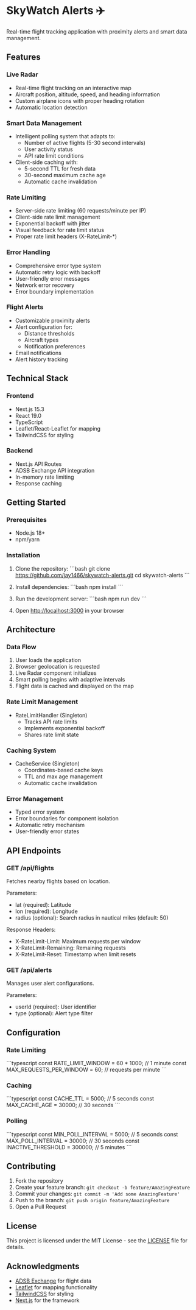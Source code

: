 # SkyWatch Alerts ✈️

Real-time flight tracking application with proximity alerts and smart data management.

## Features

### Live Radar
- Real-time flight tracking on an interactive map
- Aircraft position, altitude, speed, and heading information
- Custom airplane icons with proper heading rotation
- Automatic location detection

### Smart Data Management
- Intelligent polling system that adapts to:
  - Number of active flights (5-30 second intervals)
  - User activity status
  - API rate limit conditions
- Client-side caching with:
  - 5-second TTL for fresh data
  - 30-second maximum cache age
  - Automatic cache invalidation

### Rate Limiting
- Server-side rate limiting (60 requests/minute per IP)
- Client-side rate limit management
- Exponential backoff with jitter
- Visual feedback for rate limit status
- Proper rate limit headers (X-RateLimit-*)

### Error Handling
- Comprehensive error type system
- Automatic retry logic with backoff
- User-friendly error messages
- Network error recovery
- Error boundary implementation

### Flight Alerts
- Customizable proximity alerts
- Alert configuration for:
  - Distance thresholds
  - Aircraft types
  - Notification preferences
- Email notifications
- Alert history tracking

## Technical Stack

### Frontend
- Next.js 15.3
- React 19.0
- TypeScript
- Leaflet/React-Leaflet for mapping
- TailwindCSS for styling

### Backend
- Next.js API Routes
- ADSB Exchange API integration
- In-memory rate limiting
- Response caching

## Getting Started

### Prerequisites
- Node.js 18+
- npm/yarn

### Installation

1. Clone the repository:
\`\`\`bash
git clone https://github.com/jay1466/skywatch-alerts.git
cd skywatch-alerts
\`\`\`

3. Install dependencies:
\`\`\`bash
npm install
\`\`\`

4. Run the development server:
\`\`\`bash
npm run dev
\`\`\`

5. Open [http://localhost:3000](http://localhost:3000) in your browser

## Architecture

### Data Flow
1. User loads the application
2. Browser geolocation is requested
3. Live Radar component initializes
4. Smart polling begins with adaptive intervals
5. Flight data is cached and displayed on the map

### Rate Limit Management
- RateLimitHandler (Singleton)
  - Tracks API rate limits
  - Implements exponential backoff
  - Shares rate limit state

### Caching System
- CacheService (Singleton)
  - Coordinates-based cache keys
  - TTL and max age management
  - Automatic cache invalidation

### Error Management
- Typed error system
- Error boundaries for component isolation
- Automatic retry mechanism
- User-friendly error states

## API Endpoints

### GET /api/flights
Fetches nearby flights based on location.

Parameters:
- lat (required): Latitude
- lon (required): Longitude
- radius (optional): Search radius in nautical miles (default: 50)

Response Headers:
- X-RateLimit-Limit: Maximum requests per window
- X-RateLimit-Remaining: Remaining requests
- X-RateLimit-Reset: Timestamp when limit resets

### GET /api/alerts
Manages user alert configurations.

Parameters:
- userId (required): User identifier
- type (optional): Alert type filter

## Configuration

### Rate Limiting
\`\`\`typescript
const RATE_LIMIT_WINDOW = 60 * 1000; // 1 minute
const MAX_REQUESTS_PER_WINDOW = 60; // requests per minute
\`\`\`

### Caching
\`\`\`typescript
const CACHE_TTL = 5000; // 5 seconds
const MAX_CACHE_AGE = 30000; // 30 seconds
\`\`\`

### Polling
\`\`\`typescript
const MIN_POLL_INTERVAL = 5000; // 5 seconds
const MAX_POLL_INTERVAL = 30000; // 30 seconds
const INACTIVE_THRESHOLD = 300000; // 5 minutes
\`\`\`

## Contributing

1. Fork the repository
2. Create your feature branch: `git checkout -b feature/AmazingFeature`
3. Commit your changes: `git commit -m 'Add some AmazingFeature'`
4. Push to the branch: `git push origin feature/AmazingFeature`
5. Open a Pull Request

## License

This project is licensed under the MIT License - see the [LICENSE](LICENSE) file for details.

## Acknowledgments

- [ADSB Exchange](https://www.adsbexchange.com/) for flight data
- [Leaflet](https://leafletjs.com/) for mapping functionality
- [TailwindCSS](https://tailwindcss.com/) for styling
- [Next.js](https://nextjs.org/) for the framework
